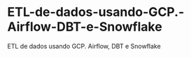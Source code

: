 # ETL-de-dados-usando-GCP.-Airflow-DBT-e-Snowflake
ETL de dados usando GCP. Airflow, DBT e Snowflake
